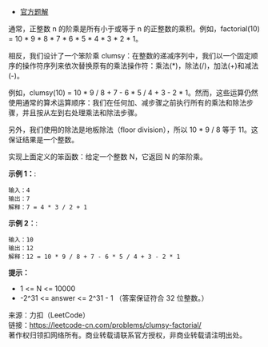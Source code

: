 * [官方题解](https://leetcode-cn.com/problems/clumsy-factorial/solution/ben-jie-cheng-by-leetcode-solution-deh2/)

通常，正整数 n 的阶乘是所有小于或等于 n 的正整数的乘积。例如，factorial(10) = 10 * 9 * 8 * 7 * 6 * 5 * 4 * 3 * 2 * 1。

相反，我们设计了一个笨阶乘 clumsy：在整数的递减序列中，我们以一个固定顺序的操作符序列来依次替换原有的乘法操作符：乘法(*)，除法(/)，加法(+)和减法(-)。

例如，clumsy(10) = 10 * 9 / 8 + 7 - 6 * 5 / 4 + 3 - 2 * 1。然而，这些运算仍然使用通常的算术运算顺序：我们在任何加、减步骤之前执行所有的乘法和除法步骤，并且按从左到右处理乘法和除法步骤。

另外，我们使用的除法是地板除法（floor division），所以 10 * 9 / 8 等于 11。这保证结果是一个整数。

实现上面定义的笨函数：给定一个整数 N，它返回 N 的笨阶乘。

**示例 1：**:<br>
```
输入：4
输出：7
解释：7 = 4 * 3 / 2 + 1
```

**示例 2：**:<br>

```
输入：10
输出：12
解释：12 = 10 * 9 / 8 + 7 - 6 * 5 / 4 + 3 - 2 * 1
```

**提示：** <br>
* 1 <= N <= 10000
* -2^31 <= answer <= 2^31 - 1  （答案保证符合 32 位整数。）

来源：力扣（LeetCode）<br>
链接：https://leetcode-cn.com/problems/clumsy-factorial/<br>
著作权归领扣网络所有。商业转载请联系官方授权，非商业转载请注明出处。<br>